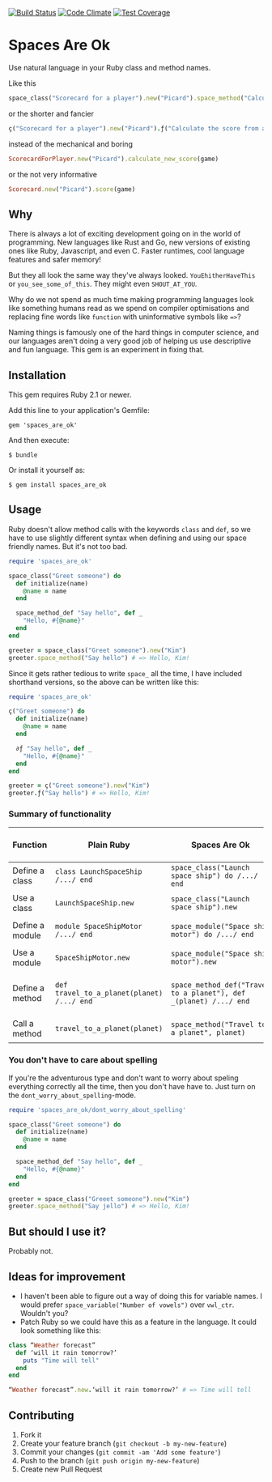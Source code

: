 [![Build Status](https://travis-ci.org/Kimtaro/spaces_are_ok.svg)](https://travis-ci.org/Kimtaro/spaces_are_ok) [![Code Climate](https://codeclimate.com/github/Kimtaro/spaces_are_ok/badges/gpa.svg)](https://codeclimate.com/github/Kimtaro/spaces_are_ok) [![Test Coverage](https://codeclimate.com/github/Kimtaro/spaces_are_ok/badges/coverage.svg)](https://codeclimate.com/github/Kimtaro/spaces_are_ok)

# Spaces Are Ok

Use natural language in your Ruby class and method names.

Like this

```ruby
space_class("Scorecard for a player").new("Picard").space_method("Calculate the score from a game", game)
```

or the shorter and fancier

```ruby
ç("Scorecard for a player").new("Picard").ƒ("Calculate the score from a game", game)
```

instead of the mechanical and boring

```ruby
ScorecardForPlayer.new("Picard").calculate_new_score(game)
```

or the not very informative

```ruby
Scorecard.new("Picard").score(game)
```

## Why

There is always a lot of exciting development going on in the world of programming. New languages like Rust and Go, new versions of existing ones like Ruby, Javascript, and even C. Faster runtimes, cool language features and safer memory!

But they all look the same way they've always looked. `YouEhitherHaveThis` or `you_see_some_of_this`. They might even `SHOUT_AT_YOU`.

Why do we not spend as much time making programming languages look like something humans read as we spend on compiler optimisations and replacing fine words like `function` with uninformative symbols like `=>`?

Naming things is famously one of the hard things in computer science, and our languages aren't doing a very good job of helping us use descriptive and fun language. This gem is an experiment in fixing that.

## Installation

This gem requires Ruby 2.1 or newer.

Add this line to your application's Gemfile:

    gem 'spaces_are_ok'

And then execute:

    $ bundle

Or install it yourself as:

    $ gem install spaces_are_ok

## Usage

Ruby doesn't allow method calls with the keywords `class` and `def`, so we have to use slightly different syntax when defining and using our space friendly names. But it's not too bad.

```ruby
require 'spaces_are_ok'

space_class("Greet someone") do
  def initialize(name)
    @name = name
  end

  space_method_def "Say hello", def _
    "Hello, #{@name}"
  end
end

greeter = space_class("Greet someone").new("Kim")
greeter.space_method("Say hello") # => Hello, Kim!
```

Since it gets rather tedious to write `space_` all the time, I have included shorthand versions, so the above can be written like this:

```ruby
require 'spaces_are_ok'

ç("Greet someone") do
  def initialize(name)
    @name = name
  end

  ∂ƒ "Say hello", def _
    "Hello, #{@name}"
  end
end

greeter = ç("Greet someone").new("Kim")
greeter.ƒ("Say hello") # => Hello, Kim!
```

### Summary of functionality

Function | Plain Ruby | Spaces Are Ok | Spaces Are Ok shorthand
-------|--------|------------|----------
Define a class | `class LaunchSpaceShip /.../ end` | `space_class("Launch space ship") do /.../ end ` | `ç("Launch space ship") do /.../ end `
Use a class | `LaunchSpaceShip.new` | `space_class("Launch space ship").new` | `ç("Launch space ship").new`
Define a module | `module SpaceShipMotor /.../ end` | `space_module("Space ship motor") do /.../ end ` | `ɱ("Space ship motor") do /.../ end `
Use a module | `SpaceShipMotor.new` | `space_module("Space ship motor").new` | `ɱ("Space ship motor").new`
Define a method | `def travel_to_a_planet(planet) /.../ end` | `space_method_def("Travel to a planet"), def _(planet) /.../ end ` | `∂ƒ("Travel to a planet"), def_(planet) /.../ end `
Call a method | `travel_to_a_planet(planet)` | `space_method("Travel to a planet", planet)` | `ƒ("Travel to a planet", planet)`

### You don't have to care about spelling

If you're the adventurous type and don't want to worry about speling everything correctly all the time, then you don't have have to. Just turn on the `dont_worry_about_spelling`-mode.

```ruby
require 'spaces_are_ok/dont_worry_about_spelling'

space_class("Greet someone") do
  def initialize(name)
    @name = name
  end

  space_method_def "Say hello", def _
    "Hello, #{@name}"
  end
end

greeter = space_class("Greeet someone").new("Kim")
greeter.space_method("Say jello") # => Hello, Kim!
```

## But should I use it?

Probably not.

## Ideas for improvement

- I haven't been able to figure out a way of doing this for variable names. I would prefer `space_variable("Number of vowels")` over `vwl_ctr`. Wouldn't you?
- Patch Ruby so we could have this as a feature in the language. It could look something like this:

```ruby
class “Weather forecast”
  def ‘will it rain tomorrow?’
    puts "Time will tell"
  end
end

“Weather forecast”.new.‘will it rain tomorrow?’ # => Time will tell
```

## Contributing

1. Fork it
2. Create your feature branch (`git checkout -b my-new-feature`)
3. Commit your changes (`git commit -am 'Add some feature'`)
4. Push to the branch (`git push origin my-new-feature`)
5. Create new Pull Request
